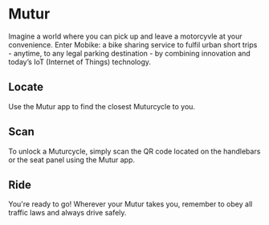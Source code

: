 # Mutur
Imagine a world where you can pick up and leave a motorcyvle at your convenience. Enter Mobike: a bike sharing service to fulfil urban short trips - anytime, to any legal parking destination - by combining innovation and today’s IoT (Internet of Things) technology.

## Locate
Use the Mutur app to find the closest Muturcycle to you.

## Scan
To unlock a Muturcycle, simply scan the QR code located on the handlebars or the seat panel using the Mutur app.

## Ride
You're ready to go! Wherever your Mutur takes you, remember to obey all traffic laws and always drive safely.


